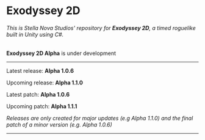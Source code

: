 # Exodyssey 2D
###### This is Stella Nova Studios' repository for **Exodyssey 2D**, a timed roguelike built in Unity using C#.

**Exodyssey 2D Alpha** is under development

--------------------------------------------------------

Latest release:   **Alpha 1.0.6**

Upcoming release: **Alpha 1.1.0**

Latest patch:     **Alpha 1.0.6**

Upcoming patch:   **Alpha 1.1.1**

*Releases are only created for major updates (e.g Alpha 1.1.0) and the final patch of a minor version (e.g. Alpha 1.0.6)*

--------------------------------------------------------
